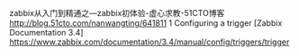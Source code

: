 

zabbix从入门到精通之—zabbix初体验-虚心求教-51CTO博客 http://blog.51cto.com/nanwangting/641811
1 Configuring a trigger [Zabbix Documentation 3.4] https://www.zabbix.com/documentation/3.4/manual/config/triggers/trigger